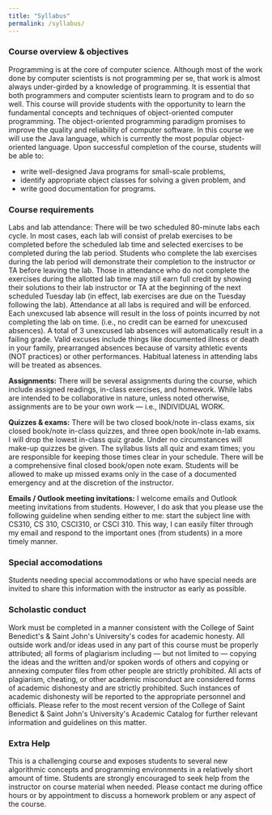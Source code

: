 ```yaml
---
title: "Syllabus"
permalink: /syllabus/
---
```


### Course overview & objectives
Programming is at the core of computer science. Although most of the work done
by computer scientists is not programming per se, that work is almost always
under-girded by a knowledge of programming. It is essential that both
programmers and computer scientists learn to program and to do so well. This
course will provide students with the opportunity to learn the fundamental
concepts and techniques of object-oriented computer programming. The
object-oriented programming paradigm promises to improve the quality and
reliability of computer software. In this course we will use the Java language,
which is currently the most popular object-oriented language. Upon successful
completion of the course, students will be able to:
* write well-designed Java programs for small-scale problems,
* identify appropriate object classes for solving a given problem, and
* write good documentation for programs.

### Course requirements
Labs and lab attendance: There will be two scheduled 80-minute labs each cycle.
In most cases, each lab will consist of prelab exercises to be completed before
the scheduled lab time and selected exercises to be completed during the lab
period. Students who complete the lab exercises during the lab period will
demonstrate their completion to the instructor or TA before leaving the lab.
Those in attendance who do not complete the exercises during the allotted lab
time may still earn full credit by showing their solutions to their lab
instructor or TA at the beginning of the next scheduled Tuesday lab (in effect,
lab exercises are due on the Tuesday following the lab). Attendance at all labs
is required and will be enforced. Each unexcused lab absence will result in the
loss of points incurred by not completing the lab on time. (i.e., no credit can
be earned for unexcused absences). A total of 3 unexcused lab absences will
automatically result in a failing grade. Valid excuses include things like
documented illness or death in your family, prearranged absences because of
varsity athletic events (NOT practices) or other performances. Habitual lateness
in attending labs will be treated as absences.

**Assignments:** There will be several assignments during the course, which
include assigned readings, in-class exercises, and homework. While labs are
intended to be collaborative in nature, unless noted otherwise, assignments are
to be your own work — i.e., INDIVIDUAL WORK.

**Quizzes & exams:** There will be two closed book/note in-class exams, six
closed book/note in-class quizzes, and three open book/note in-lab exams. I will
drop the lowest in-class quiz grade. Under no circumstances will make-up quizzes
be given. The syllabus lists all quiz and exam times; you are responsible for
keeping those times clear in your schedule. There will be a comprehensive final
closed book/open note exam. Students will be allowed to make up missed exams
only in the case of a documented emergency and at the discretion of the
instructor.

**Emails / Outlook meeting invitations:** I welcome emails and Outlook meeting
invitations from students. However, I do ask that you please use the following
guideline when sending either to me: start the subject line with CS310, CS 310,
CSCI310, or CSCI 310. This way, I can easily filter through my email and respond
to the important ones (from students) in a more timely manner.

### Special accomodations
Students needing special accommodations or who have special needs are invited to
share this information with the instructor as early as possible.

### Scholastic conduct
Work must be completed in a manner consistent with the College of Saint
Benedict's & Saint John's University's codes for academic honesty. All outside
work and/or ideas used in any part of this course must be properly attributed;
all forms of plagiarism including — but not limited to — copying the ideas and
the written and/or spoken words of others and copying or annexing computer files
from other people are strictly prohibited. All acts of plagiarism, cheating, or
other academic misconduct are considered forms of academic dishonesty and are
strictly prohibited. Such instances of academic dishonesty will be reported to
the appropriate personnel and officials. Please refer to the most recent version
of the College of Saint Benedict & Saint John's University's Academic Catalog
for further relevant information and guidelines on this matter.

### Extra Help
This is a challenging course and exposes students to several new algorithmic
concepts and programming environments in a relatively short amount of time.
Students are strongly encouraged to seek help from the instructor on course
material when needed. Please contact me during office hours or by appointment to
discuss a homework problem or any aspect of the course.
